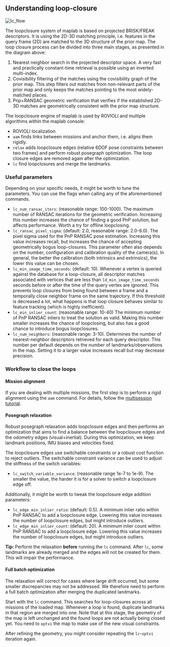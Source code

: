 ## Understanding loop-closure

![lc_flow](images/diagrams/lc_dataflow.png)

The loopclosure system of maplab is based on projected BRISK/FREAK descriptors. It is using the 2D-3D matching principle, i.e. features in the query frame (2D) are matched to the 3D structure of the prior map. The loop closure process can be divided into three main stages, as presented in the diagram above:
1. Nearest neighbor search in the projected descriptor space. A very fast and practically constant-time retrieval is possible using an inverted multi-index.
2. Covisibility filtering of the matches using the covisibility graph of the prior map. This step filters out matches from non-relevant parts of the prior map and only keeps the matches pointing to the most widely-matched places.
3. Pnp+RANSAC geometric verification that verifies if the established 2D-3D matches are geometrically consistent with the prior map structure.

The loopclosure engine of maplab is used by ROVIOLI and multiple algorithms within the maplab console:
* ROVIOLI localization
* ``aam`` finds links between missions and anchor them, i.e. aligns them rigidly.
* ``relax`` adds loopclosure edges (relative 6DOF pose constraints between two frames) and perform robust posegraph optimization. The loop closure edges are removed again after the optimization.
* ``lc`` find loopclosures and merge the landmarks.

### Useful parameters

Depending on your specific needs, it might be worth to tune the parameters. You can use the flags when calling any of the aforementioned commands.

- `lc_num_ransac_iters`: (reasonable range: 100-1000). The maximum number of RANSAC iterations for the geometric verification. Increasing this number increases the chance of finding a good PnP solution, but affects performance. Worth a try for offline loopclosing.
- `lc_ransac_pixel_sigma`: (default: 2.0, reasonable range: 2.0-8.0). The pixel sigma used for the PnP RANSAC pose estimation. Increasing this value increases recall, but increases the chance of accepting geometrically bogus loop-closures. This parameter often also depends on the number, configuration and calibration quality of the camera(s). In general, the better the calibration (both intrinsics and extrinsics), the lower this value can be chosen.
- `lc_min_image_time_seconds`: (default: 10). Whenever a vertex is queried against the database for a loop-closure, all descriptor matches associated with vertices that are less than `ld_min_image_time_seconds` seconds before or after the time of the query vertex are ignored. This prevents loop closures from being found between a frame and a temporally close neighbor frame on the same trajectory. If this threshold is decreased a lot, what happens is that loop closure behaves similar to feature tracking (which is highly inefficient).
- `lc_min_inlier_count`: (reasonable range: 10-40) The minimum number of PnP RANSAC inliers to treat the solution as valid. Making this number smaller increases the chance of loopclosing, but also has a good chance to introduce bogus loopclosures.
- `lc_num_neighbors`: (reasonable range: 3-10). Determines the number of nearest-neighbor descriptors retrieved for each query descriptor. This number per default depends on the number of landmarks/observations in the map. Setting it to a larger value increases recall but may decrease precision.

### Workflow to close the loops

#### Mission alignment
If you are dealing with multiple missions, the first step is to perform a rigid alignment using the `aam` command. For details, follow the [multisession tutorial](Preparing-a-multi-session-map).

#### Posegraph relaxation
Robust posegraph relaxation adds loopclosure edges and then performs an optimization that aims to find a balance between the loopclosure edges and the odometry edges (visual+inertial). During this optimization, we keep landmark positions, IMU biases and velocities fixed. 

The loopclosure edges use switchable constraints or a robust cost function to reject outliers. The switchable constraint variance can be used to adjust the stiffness of the switch variables:
- `lc_switch_variable_variance`: (reasonable range 1e-7 to 1e-9). The smaller the value, the harder it is for a solver to switch a loopclosure edge off.

Additionally, it might be worth to tweak the loopclosure edge addition parameters:
- `lc_edge_min_inlier_ratio`: (default: 0.5). A minimum inlier ratio within PnP RANSAC to add a loopclosure edge. Lowering this value increases the number of loopclosure edges, but might introduce outliers.
- `lc_edge_min_inlier_count`: (default: 20). A minimum inlier count within PnP RANSAC to add a loopclosure edge. Lowering this value increases the number of loopclosure edges, but might introduce outliers.

**Tip:** Perform the relaxation **before** running the `lc` command. After `lc`, some landmarks are already merged and the edges will not be created for them. This will impair the performance.

#### Full batch optimization

The relaxation will correct for cases where large drift occurred, but some smaller discrepancies may not be addressed. We therefore need to perform a full batch optimization after merging the duplicated landmarks. 

Start with the `lc` command. This searches for loop-closures across all missions of the loaded map. Whenever a loop is found, duplicate landmarks in that region are merged into one.
Note that at this stage, the geometry of the map is left unchanged and the found loops are not actually being closed yet. You need to `optvi` the map to make use of the new visual constraints.

After refining the geometry, you might consider repeating the `lc`-`optvi` iteration again.
